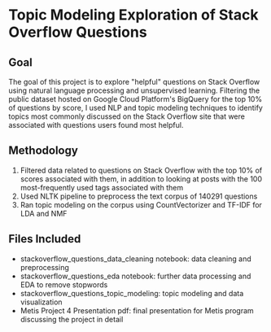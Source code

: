 # Topic Modeling Exploration of Stack Overflow Questions
## Goal
The goal of this project is to explore "helpful" questions on Stack Overflow using natural language processing and unsupervised learning. Filtering the public dataset hosted on Google Cloud Platform's BigQuery for the top 10% of questions by score, I used NLP and topic modeling techniques to identify topics most commonly discussed on the Stack Overflow site that were associated with questions users found most helpful.
## Methodology
1. Filtered data related to questions on Stack Overflow with the top 10% of scores associated with them, in addition to looking at posts with the 100 most-frequently used tags associated with them
2. Used NLTK pipeline to preprocess the text corpus of 140291 questions
3. Ran topic modeling on the corpus using CountVectorizer and TF-IDF for LDA and NMF
## Files Included
* stackoverflow_questions_data_cleaning notebook: data cleaning and preprocessing
* stackoverflow_questions_eda notebook: further data processing and EDA to remove stopwords
* stackoverflow_questions_topic_modeling: topic modeling and data visualization
* Metis Project 4 Presentation pdf: final presentation for Metis program discussing the project in detail
